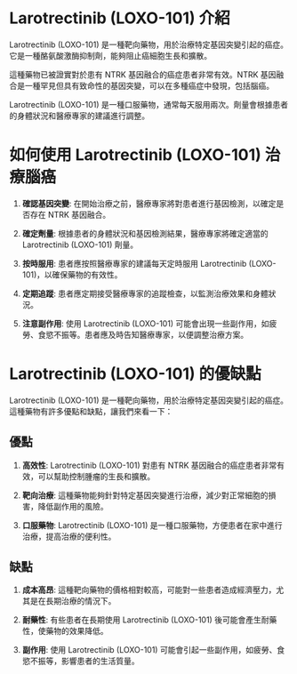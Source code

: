 # Larotrectinib (LOXO-101) 介紹
Larotrectinib (LOXO-101) 是一種靶向藥物，用於治療特定基因突變引起的癌症。它是一種酪氨酸激酶抑制劑，能夠阻止癌細胞生長和擴散。
這種藥物已被證實對於患有 NTRK 基因融合的癌症患者非常有效。NTRK 基因融合是一種罕見但具有致命性的基因突變，可以在多種癌症中發現，包括腦癌。
Larotrectinib (LOXO-101) 是一種口服藥物，通常每天服用兩次。劑量會根據患者的身體狀況和醫療專家的建議進行調整。
# 如何使用 Larotrectinib (LOXO-101) 治療腦癌
1. **確認基因突變**: 在開始治療之前，醫療專家將對患者進行基因檢測，以確定是否存在 NTRK 基因融合。
2. **確定劑量**: 根據患者的身體狀況和基因檢測結果，醫療專家將確定適當的 Larotrectinib (LOXO-101) 劑量。
3. **按時服用**: 患者應按照醫療專家的建議每天定時服用 Larotrectinib (LOXO-101)，以確保藥物的有效性。
4. **定期追蹤**: 患者應定期接受醫療專家的追蹤檢查，以監測治療效果和身體狀況。
5. **注意副作用**: 使用 Larotrectinib (LOXO-101) 可能會出現一些副作用，如疲勞、食慾不振等。患者應及時告知醫療專家，以便調整治療方案。
# Larotrectinib (LOXO-101) 的優缺點
Larotrectinib (LOXO-101) 是一種靶向藥物，用於治療特定基因突變引起的癌症。這種藥物有許多優點和缺點，讓我們來看一下：
## 優點
1. **高效性**: Larotrectinib (LOXO-101) 對患有 NTRK 基因融合的癌症患者非常有效，可以幫助控制腫瘤的生長和擴散。
2. **靶向治療**: 這種藥物能夠針對特定基因突變進行治療，減少對正常細胞的損害，降低副作用的風險。
3. **口服藥物**: Larotrectinib (LOXO-101) 是一種口服藥物，方便患者在家中進行治療，提高治療的便利性。
## 缺點
1. **成本高昂**: 這種靶向藥物的價格相對較高，可能對一些患者造成經濟壓力，尤其是在長期治療的情況下。
2. **耐藥性**: 有些患者在長期使用 Larotrectinib (LOXO-101) 後可能會產生耐藥性，使藥物的效果降低。
3. **副作用**: 使用 Larotrectinib (LOXO-101) 可能會引起一些副作用，如疲勞、食慾不振等，影響患者的生活質量。